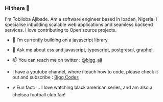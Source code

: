 ### Hi there 👋
I'm Tobiloba Ajibade.
Am a software engineer based in Ibadan, Nigeria.
I specialise inbuilding scalable web applications and seamless backend services.
I love contributing to Open source projects.
- 🔭 I’m currently building on a javascript library.
- 💬 Ask me about css and javascript, typescript, postgresql, graphql.
- 📫 You can reach me on twitter : <a href="https://twitter.com/bigg_aji">@bigg_aji</a>
- I have a youtube channel, where i teach how to code, please check it out and subscribe  : <a href="https://www.youtube.com/channel/UCaNTxRkQ01gMBnL1mgnM_KA">Bigg Codes</a>

- ⚡ Fun fact: ... I love watching black american series, and  am also a chelsea  football club fan!
